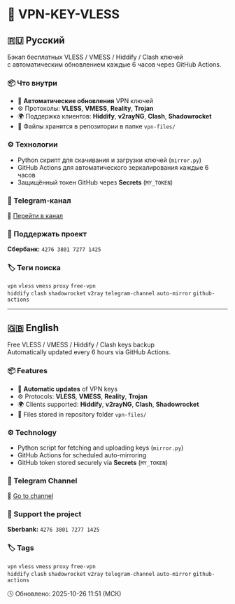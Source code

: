# 🔐 VPN-KEY-VLESS

## 🇷🇺 Русский

Бэкап бесплатных VLESS / VMESS / Hiddify / Clash ключей  
с автоматическим обновлением каждые 6 часов через GitHub Actions.

### 📦 Что внутри
- 🔑 **Автоматические обновления** VPN ключей  
- ⚙️ Протоколы: **VLESS**, **VMESS**, **Reality**, **Trojan**  
- 🌍 Поддержка клиентов: **Hiddify**, **v2rayNG**, **Clash**, **Shadowrocket**  
- 📂 Файлы хранятся в репозитории в папке `vpn-files/`  

### ⚙️ Технологии
- Python скрипт для скачивания и загрузки ключей (`mirror.py`)  
- GitHub Actions для автоматического зеркалирования каждые 6 часов  
- Защищённый токен GitHub через **Secrets** (`MY_TOKEN`)  

### 📡 Telegram-канал
🔗 [Перейти в канал](https://t.me/vlesstrojan)  

### 💖 Поддержать проект
**Сбербанк:** `4276 3801 7277 1425`  

### 🏷️ Теги поиска
`vpn` `vless` `vmess` `proxy` `free-vpn`  
`hiddify` `clash` `shadowrocket` `v2ray` `telegram-channel` `auto-mirror` `github-actions`  

---

## 🇬🇧 English

Free VLESS / VMESS / Hiddify / Clash keys backup  
Automatically updated every 6 hours via GitHub Actions.

### 📦 Features
- 🔑 **Automatic updates** of VPN keys  
- ⚙️ Protocols: **VLESS**, **VMESS**, **Reality**, **Trojan**  
- 🌍 Clients supported: **Hiddify**, **v2rayNG**, **Clash**, **Shadowrocket**  
- 📂 Files stored in repository folder `vpn-files/`  

### ⚙️ Technology
- Python script for fetching and uploading keys (`mirror.py`)  
- GitHub Actions for scheduled auto-mirroring  
- GitHub token stored securely via **Secrets** (`MY_TOKEN`)  

### 📡 Telegram Channel
🔗 [Go to channel](https://t.me/vlesstrojan)  

### 💖 Support the project
**Sberbank:** `4276 3801 7277 1425`  

### 🏷️ Tags
`vpn` `vless` `vmess` `proxy` `free-vpn`  
`hiddify` `clash` `shadowrocket` `v2ray` `telegram-channel` `auto-mirror` `github-actions`










































































🕓 Обновлено: 2025-10-26 11:51 (МСК)
